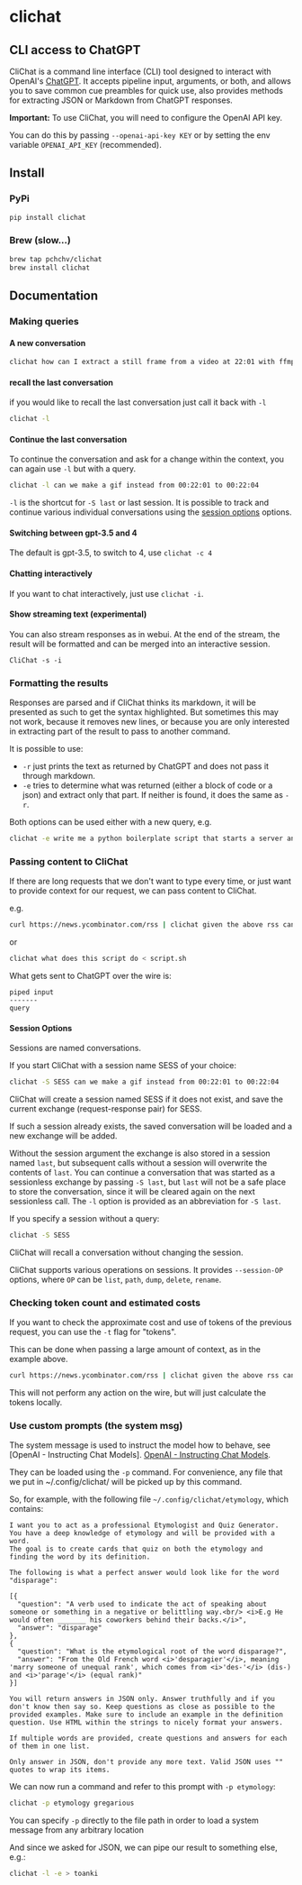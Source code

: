 # clichat
## CLI access to ChatGPT

CliChat is a command line interface (CLI) tool designed to interact with OpenAI's [ChatGPT](https://chat.openai.com/).
It accepts pipeline input, arguments, or both, and allows you to save common cue preambles for quick use, also provides methods for extracting JSON or Markdown from ChatGPT responses.

**Important:** To use CliChat, you will need to configure the OpenAI API key.

You can do this by passing `--openai-api-key KEY` or by setting the env variable `OPENAI_API_KEY` (recommended).

## Install

### PyPi

```bash
pip install clichat
```

### Brew (slow...)

```bash
brew tap pchchv/clichat
brew install clichat
```

## Documentation

### Making queries

#### A new conversation

```bash
сliсhat how can I extract a still frame from a video at 22:01 with ffmpeg
```

#### recall the last conversation

if you would like to recall the last conversation just call it back with `-l`

```bash
сliсhat -l
```

#### Continue the last conversation

To continue the conversation and ask for a change within the context, you can again use `-l` but with a query.

```bash
сliсhat -l can we make a gif instead from 00:22:01 to 00:22:04
```

`-l` is the shortcut for `-S last` or last session. It is possible to track and continue various individual conversations using the [session options](#session-options) options.


#### Switching between gpt-3.5 and 4

The default is gpt-3.5, to switch to 4, use `clichat -c 4`

#### Chatting interactively

If you want to chat interactively, just use `clichat -i`.

#### Show streaming text (experimental)

You can also stream responses as in webui. At the end of the stream, the result will be formatted and can be merged into an interactive session.

```CliChat -s -i```

### Formatting the results

Responses are parsed and if CliChat thinks its markdown, it will be presented as such to get the syntax highlighted. But sometimes this may not work, because it removes new lines, or because you are only interested in extracting part of the result to pass to another command.

It is possible to use:
- `-r` just prints the text as returned by ChatGPT and does not pass it through markdown.
- `-e` tries to determine what was returned (either a block of code or a json) and extract only that part. If neither is found, it does the same as `-r`.

Both options can be used either with a new query, e.g.

```bash
clichat -e write me a python boilerplate script that starts a server and prints hello world > main.py
```

### Passing content to CliChat

If there are long requests that we don't want to type every time, or just want to provide context for our request, we can pass content to CliChat.

e.g.

```bash
curl https://news.ycombinator.com/rss | clichat given the above rss can you show me the top 3 articles about AI and their links -c 4
```

or

```bash
clichat what does this script do < script.sh
```

What gets sent to ChatGPT over the wire is:

```
piped input
-------
query
```

#### Session Options

Sessions are named conversations.

If you start CliChat with a session name SESS of your choice:

```bash
clichat -S SESS can we make a gif instead from 00:22:01 to 00:22:04
```

CliChat will create a session named SESS if it does not exist, and save the current exchange (request-response pair) for SESS.

If such a session already exists, the saved conversation will be loaded and a new exchange will be added.

Without the session argument the exchange is also stored in a session named `last`, but subsequent calls without a session will overwrite the contents of `last`. You can continue a conversation that was started as a sessionless exchange by passing `-S last`, but `last` will not be a safe place to store the conversation, since it will be cleared again on the next sessionless call. The `-l` option is provided as an abbreviation for `-S last`.

If you specify a session without a query:

```bash
clichat -S SESS
```

CliChat will recall a conversation without changing the session.

CliChat supports various operations on sessions. It provides `--session-OP` options, where `OP` can be `list`, `path`, `dump`, `delete`, `rename`.

### Checking token count and estimated costs

If you want to check the approximate cost and use of tokens of the previous request, you can use the `-t` flag for "tokens".

This can be done when passing a large amount of context, as in the example above.

```bash
curl https://news.ycombinator.com/rss | clichat given the above rss can you show me the top 3 articles about AI and their links -t
```

This will not perform any action on the wire, but will just calculate the tokens locally.

### Use custom prompts (the system msg)

The system message is used to instruct the model how to behave, see [OpenAI - Instructing Chat Models]. [OpenAI - Instructing Chat Models](https://platform.openai.com/docs/guides/chat/instructing-chat-models).

They can be loaded using the `-p` command. For convenience, any file that we put in ~/.config/clichat/ will be picked up by this command.

So, for example, with the following file `~/.config/clichat/etymology`, which contains:

```
I want you to act as a professional Etymologist and Quiz Generator. You have a deep knowledge of etymology and will be provided with a word.
The goal is to create cards that quiz on both the etymology and finding the word by its definition.

The following is what a perfect answer would look like for the word "disparage":

[{
  "question": "A verb used to indicate the act of speaking about someone or something in a negative or belittling way.<br/> <i>E.g He would often _______ his coworkers behind their backs.</i>",
  "answer": "disparage"
},
{
  "question": "What is the etymological root of the word disparage?",
  "answer": "From the Old French word <i>'desparagier'</i>, meaning 'marry someone of unequal rank', which comes from <i>'des-'</i> (dis-) and <i>'parage'</i> (equal rank)"
}]

You will return answers in JSON only. Answer truthfully and if you don't know then say so. Keep questions as close as possible to the
provided examples. Make sure to include an example in the definition question. Use HTML within the strings to nicely format your answers.

If multiple words are provided, create questions and answers for each of them in one list.

Only answer in JSON, don't provide any more text. Valid JSON uses "" quotes to wrap its items.
```

We can now run a command and refer to this prompt with `-p etymology`:

```bash
clichat -p etymology gregarious
```

You can specify `-p` directly to the file path in order to load a system message from any arbitrary location

And since we asked for JSON, we can pipe our result to something else, e.g.:

```bash
clichat -l -e > toanki
```
